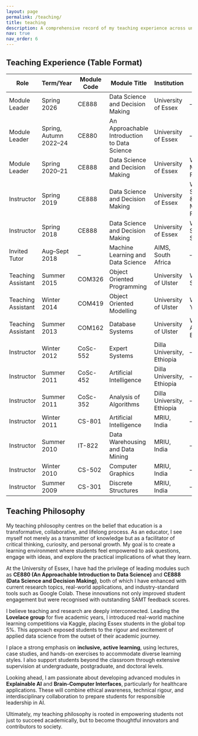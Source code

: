 ```yaml
---
layout: page
permalink: /teaching/
title: teaching
description: A comprehensive record of my teaching experience across universities in the UK, Ethiopia, and India, covering modules in AI, data science, programming, and databases.
nav: true
nav_order: 6
---
```


<!-- For now, this page is assumed to be a static description of your courses. You can convert it to a collection similar to `_projects/` so that you can have a dedicated page for each course.

Organize your courses by years, topics, or universities, however you like! -->

## Teaching Experience (Table Format)

| Role              | Term/Year              | Module Code | Module Title                                      | Institution                                 | Notes                                |
|-------------------|------------------------|-------------|---------------------------------------------------|---------------------------------------------|--------------------------------------|
| Module Leader     | Spring 2026            | CE888       | Data Science and Decision Making                  | University of Essex                         | –                                    |
| Module Leader     | Spring, Autumn 2022–24 | CE880       | An Approachable Introduction to Data Science      | University of Essex                         | –                                    |
| Module Leader     | Spring 2020–21         | CE888       | Data Science and Decision Making                  | University of Essex                         | With Dr Ana Matrán-Fernández         |
| Instructor        | Spring 2019            | CE888       | Data Science and Decision Making                  | University of Essex                         | With Dr Samothrakis & Dr Matrán-Fernández |
| Instructor        | Spring 2018            | CE888       | Data Science and Decision Making                  | University of Essex                         | With Dr Spyros Samothrakis           |
| Invited Tutor     | Aug–Sept 2018          | –           | Machine Learning and Data Science                 | AIMS, South Africa                          | –                                    |
| Teaching Assistant| Summer 2015            | COM326      | Object Oriented Programming                       | University of Ulster                        | With Dr Mia Siddique                  |
| Teaching Assistant| Winter 2014            | COM419      | Object Oriented Modelling                         | University of Ulster                        | With Dr Yuhua Li                      |
| Teaching Assistant| Summer 2013            | COM162      | Database Systems                                  | University of Ulster                        | With Dr Ammar Belatreche              |
| Instructor        | Winter 2012            | CoSc-552    | Expert Systems                                    | Dilla University, Ethiopia                  | –                                    |
| Instructor        | Summer 2011            | CoSc-452    | Artificial Intelligence                           | Dilla University, Ethiopia                  | –                                    |
| Instructor        | Summer 2011            | CoSc-352    | Analysis of Algorithms                            | Dilla University, Ethiopia                  | –                                    |
| Instructor        | Winter 2011            | CS-801      | Artificial Intelligence                           | MRIU, India                                 | –                                    |
| Instructor        | Summer 2010            | IT-822      | Data Warehousing and Data Mining                  | MRIU, India                                 | –                                    |
| Instructor        | Winter 2010            | CS-502      | Computer Graphics                                 | MRIU, India                                 | –                                    |
| Instructor        | Summer 2009            | CS-301      | Discrete Structures                               | MRIU, India                                 | –                                    |


## Teaching Philosophy

My teaching philosophy centres on the belief that education is a transformative, collaborative, and lifelong process. As an educator, I see myself not merely as a transmitter of knowledge but as a facilitator of critical thinking, curiosity, and personal growth. My goal is to create a learning environment where students feel empowered to ask questions, engage with ideas, and explore the practical implications of what they learn.

At the University of Essex, I have had the privilege of leading modules such as **CE880 (An Approachable Introduction to Data Science)** and **CE888 (Data Science and Decision Making)**, both of which I have enhanced with current research topics, real-world applications, and industry-standard tools such as Google Colab. These innovations not only improved student engagement but were recognised with outstanding SAMT feedback scores.

I believe teaching and research are deeply interconnected. Leading the **Lovelace group** for five academic years, I introduced real-world machine learning competitions via Kaggle, placing Essex students in the global top 5%. This approach exposed students to the rigour and excitement of applied data science from the outset of their academic journey.

I place a strong emphasis on **inclusive, active learning**, using lectures, case studies, and hands-on exercises to accommodate diverse learning styles. I also support students beyond the classroom through extensive supervision at undergraduate, postgraduate, and doctoral levels.

Looking ahead, I am passionate about developing advanced modules in **Explainable AI** and **Brain-Computer Interfaces**, particularly for healthcare applications. These will combine ethical awareness, technical rigour, and interdisciplinary collaboration to prepare students for responsible leadership in AI.

Ultimately, my teaching philosophy is rooted in empowering students not just to succeed academically, but to become thoughtful innovators and contributors to society.
